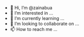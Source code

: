 - 👋 Hi, I’m @zainabua
- 👀 I’m interested in ...
- 🌱 I’m currently learning ...
- 💞️ I’m looking to collaborate on ...
- 📫 How to reach me ...

<!---
zainabua/zainabua is a ✨ special ✨ repository because its `README.md` (this file) appears on your GitHub profile.
You can click the Preview link to take a look at your changes.
--->
